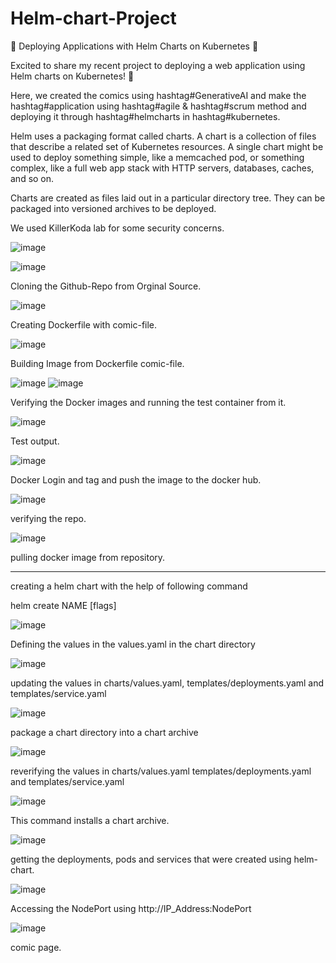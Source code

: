 # Helm-chart-Project

🚀 Deploying Applications with Helm Charts on Kubernetes 🚀

Excited to share my recent project to deploying a web application using Helm charts on Kubernetes! 🎉

Here, we created the comics using hashtag#GenerativeAI and make the hashtag#application using hashtag#agile & hashtag#scrum method and deploying it through hashtag#helmcharts in hashtag#kubernetes.

Helm uses a packaging format called charts. A chart is a collection of files that describe a related set of Kubernetes resources. A single chart might be used to deploy something simple, like a memcached pod, or something complex, like a full web app stack with HTTP servers, databases, caches, and so on.

Charts are created as files laid out in a particular directory tree. They can be packaged into versioned archives to be deployed.


We used KillerKoda lab for some security concerns.


![image](https://github.com/user-attachments/assets/54177ed6-ef04-4990-b689-dd7329e86324)



![image](https://github.com/user-attachments/assets/627546d9-63b6-4ac8-b9b3-fcdbf1369ab6)

Cloning the Github-Repo from Orginal Source.



![image](https://github.com/user-attachments/assets/1fba6d5b-f6c3-4c7f-88a7-785d4515033f)

Creating Dockerfile with comic-file.


![image](https://github.com/user-attachments/assets/ab90e0e6-91a3-4982-9540-cad30c563405)

Building Image from Dockerfile comic-file.


![image](https://github.com/user-attachments/assets/79be5a72-f965-4d75-aa24-60c3b7530a06)
![image](https://github.com/user-attachments/assets/54927a25-4ca2-4e63-9b14-13b55e09d135)

Verifying the Docker images and running the test container from it.


![image](https://github.com/user-attachments/assets/346a9add-4f88-43fe-a04f-e50dd16e46ed)

Test output.



![image](https://github.com/user-attachments/assets/8e1b6e21-77a2-404e-bc0e-d0a1ca968b2b)

Docker Login and tag and push the image to the docker hub.



![image](https://github.com/user-attachments/assets/7add7312-fa6b-43da-a7b5-0ee5d545250d)

verifying the repo.



![image](https://github.com/user-attachments/assets/3af3cc2d-e57e-45b0-9cbb-c1074809b195)

pulling docker image from repository.

--------------------------------------------------------------------------------------------------------------------------------------------------------------------------------------------

creating a helm chart with the help
of following command

helm create NAME [flags]


![image](https://github.com/user-attachments/assets/d33b424e-d80e-45e5-8804-1a86fd5c683f)

Defining the values in the values.yaml in the chart directory



![image](https://github.com/user-attachments/assets/540d9f60-bbad-4cee-bd5c-9a2662686ea7)

updating the values in charts/values.yaml, templates/deployments.yaml and templates/service.yaml



![image](https://github.com/user-attachments/assets/a19c0a74-c9a2-4426-9666-f428249a12ca)

package a chart directory into a chart archive


![image](https://github.com/user-attachments/assets/7de45fe2-9817-43d8-8384-1f44471c0a93)

reverifying the values in charts/values.yaml templates/deployments.yaml and templates/service.yaml


![image](https://github.com/user-attachments/assets/34261a0b-49d9-4a4e-bb6d-1c0acb16a052)

This command installs a chart archive.



![image](https://github.com/user-attachments/assets/e842721f-51d8-4cef-8419-43126c0b3f18)

getting the deployments, pods and services that were created using helm-chart.



![image](https://github.com/user-attachments/assets/cd54d4e6-f000-4c93-aceb-8b09c817379c)

Accessing the NodePort using http://IP_Address:NodePort



![image](https://github.com/user-attachments/assets/ea5aed00-4804-447a-9a47-e1d0a4a60fdd)

comic page.

